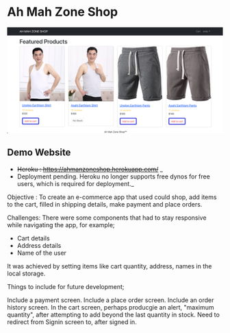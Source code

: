 # Ah Mah Zone Shop

![Ah Mah Zone Shop](/frontend/public/images/Ah%20Mah%20Shop%20Zone.png)

## Demo Website

- 	~~Heroku : https://ahmanzoneshop.herokuapp.com/~~ _
- 	Deployment pending. Heroku no longer supports free dynos for free users, which is required for deployment._

  Objective : To create an e-commerce app that used could shop, add items to the cart, filled in shipping details, make payment and place orders.

Challenges: There were some components that had to stay responsive while navigating the app, for example;

- Cart details
- Address details
- Name of the user

It was achieved by setting items like cart quantity, address, names in the local storage.

Things to include for future development;

Include a payment screen.
Include a place order screen.
Include an order history screen.
In the cart screen, perhaps producgie an alert, "maximum quantity", after attempting to add beyond the last quantity in stock.
Need to redirect from Signin screen to, after signed in.
